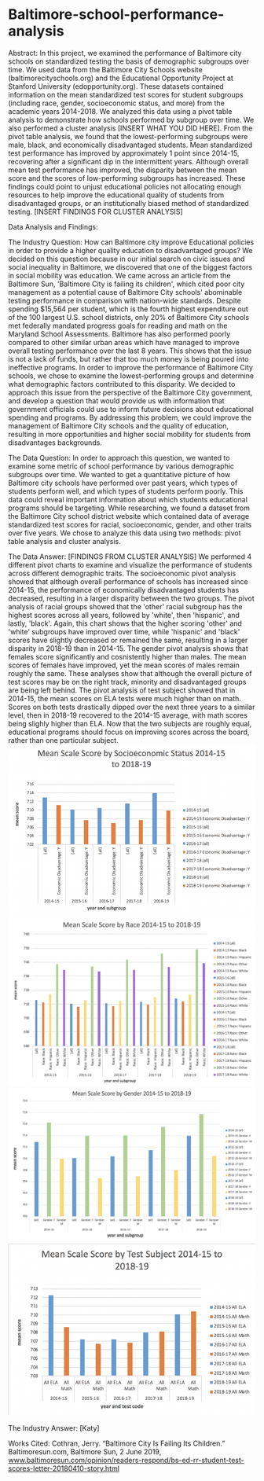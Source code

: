 # Baltimore-school-performance-analysis
Abstract: 
  In this project, we examined the performance of Baltimore city schools on standardized testing the basis of demographic subgroups over time. We used data from the Baltimore City Schools website (baltimorecityschools.org) and the Educational Opportunity Project at Stanford University (edopportunity.org). These datasets contained information on the mean standardized test scores for student subgroups (including race, gender, socioeconomic status, and more) from the academic years 2014-2018. We analyzed this data using a pivot table analysis to demonstrate how schools performed by subgroup over time. We also performed a cluster analysis [INSERT WHAT YOU DID HERE]. From the pivot table analysis, we found that the lowest-performing subgroups were male, black, and economically disadvantaged students. Mean standardized test performance has improved by approximately 1 point since 2014-15, recovering after a significant dip in the intermittent years. Although overall mean test performance has improved, the disparity between the mean score and the scores of low-performing subgroups has increased. These findings could point to unjust educational policies not allocating enough resources to help improve the educational quality of students from disadvantaged groups, or an institutionally biased method of standardized testing. [INSERT FINDINGS FOR CLUSTER ANALYSIS]

Data Analysis and Findings:

  The Industry Question: How can Baltimore city improve Educational policies in order to provide a higher quality education to disadvantaged groups? We decided on this question because in our initial search on civic issues and social inequality in Baltimore, we discovered that one of the biggest factors in social mobility was education. We came across an article from the Baltimore Sun, 'Baltimore City is failing its children', which cited poor city management as a potential cause of Baltimore City schools' abominable testing performance in comparison with nation-wide standards. Despite spending $15,564 per student, which is the fourth highest expenditure out of the 100 largest U.S. school districts, only 20% of Baltimore City schools met federally mandated progress goals for reading and math on the Maryland School Assessments. Baltimore has also performed poorly compared to other similar urban areas which have managed to improve overall testing performance over the last 8 years. This shows that the issue is not a lack of funds, but rather that too much money is being poured into ineffective programs. In order to improve the performance of Baltimore City schools, we chose to examine the lowest-performing groups and determine what demographic factors contributed to this disparity. We decided to approach this issue from the perspective of the Baltimore City government, and develop a question that would provide us with information that government officials could use to inform future decisions about educational spending and programs. By addressing this problem, we could improve the management of Baltimore City schools and the quality of education, resulting in more opportunities and higher social mobility for students from disadvantages backgrounds.
  
  The Data Question: In order to approach this question, we wanted to examine some metric of school performance by various demographic subgroups over time. We wanted to get a quantitative picture of how Baltimore city schools have performed over past years, which types of students perform well, and which types of students perform poorly. This data could reveal important information about which students educational programs should be targeting. While researching, we found a dataset from the Baltimore City school district website which contained data of average standardized test scores for racial, socioeconomic, gender, and other traits over five years. We chose to analyze this data using two methods: pivot table analysis and cluster analysis. 
  
  The Data Answer: [FINDINGS FROM CLUSTER ANALYSIS]
  We performed 4 different pivot charts to examine and visualize the performance of students across different demographic traits. The socioeconomic pivot analysis showed that although overall performance of schools has increased since 2014-15, the performance of economically disadvantaged students has decreased, resulting in a larger disparity between the two groups. The pivot analysis of racial groups showed that the 'other' racial subgroup has the highest scores across all years, followed by 'white', then 'hispanic', and lastly, 'black'. Again, this chart shows that the higher scoring 'other' and 'white' subgroups have improved over time, while 'hispanic' and 'black' scores have slightly decreased or remained the same, resulting in a larger disparity in 2018-19 than in 2014-15. The gender pivot analysis shows that females score significantly and cosnistently higher than males. The mean scores of females have improved, yet the mean scores of males remain roughly the same. These analyses show that although the overall picture of test scores may be on the right track, minority and disadvantaged groups are being left behind. The pivot analysis of test subject showed that in 2014-15, the mean scores on ELA tests were much higher than on math. Scores on both tests drastically dipped over the next three years to a similar level, then in 2018-19 recovered to the 2014-15 average, with math scores being slighly higher than ELA. Now that the two subjects are roughly equal, educational programs should focus on improving scores across the board, rather than one particular subject.
  ![](https://github.com/Miya-herman/Baltimore-school-performance-analysis/blob/master/socioeconomic_pivotchart.png)
  ![](https://github.com/Miya-herman/Baltimore-school-performance-analysis/blob/master/race_pivotchart.png)
  ![](https://github.com/Miya-herman/Baltimore-school-performance-analysis/blob/master/gender_pivotchart.png)
  ![](https://github.com/Miya-herman/Baltimore-school-performance-analysis/blob/master/testcode_pivotchart.png)
  
  The Industry Answer: [Katy]
  
  Works Cited:
  Cothran, Jerry. “Baltimore City Is Failing Its Children.” Baltimoresun.com, Baltimore Sun, 2 June 2019, www.baltimoresun.com/opinion/readers-respond/bs-ed-rr-student-test-scores-letter-20180410-story.html
